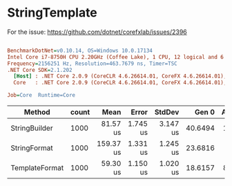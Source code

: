 # StringTemplate
For the issue: https://github.com/dotnet/corefxlab/issues/2396

``` ini

BenchmarkDotNet=v0.10.14, OS=Windows 10.0.17134
Intel Core i7-8750H CPU 2.20GHz (Coffee Lake), 1 CPU, 12 logical and 6 physical cores
Frequency=2156251 Hz, Resolution=463.7679 ns, Timer=TSC
.NET Core SDK=2.1.202
  [Host] : .NET Core 2.0.9 (CoreCLR 4.6.26614.01, CoreFX 4.6.26614.01), 64bit RyuJIT  [AttachedDebugger]
  Core   : .NET Core 2.0.9 (CoreCLR 4.6.26614.01, CoreFX 4.6.26614.01), 64bit RyuJIT

Job=Core  Runtime=Core  

```
|         Method | count |      Mean |    Error |   StdDev |   Gen 0 | Allocated |
|--------------- |------ |----------:|---------:|---------:|--------:|----------:|
|  StringBuilder |  1000 |  81.57 us | 1.745 us | 3.147 us | 40.6494 |  187.5 KB |
|   StringFormat |  1000 | 159.37 us | 1.331 us | 1.245 us | 23.6816 | 109.38 KB |
| TemplateFormat |  1000 |  59.30 us | 1.150 us | 1.020 us | 18.6157 |  85.94 KB |

